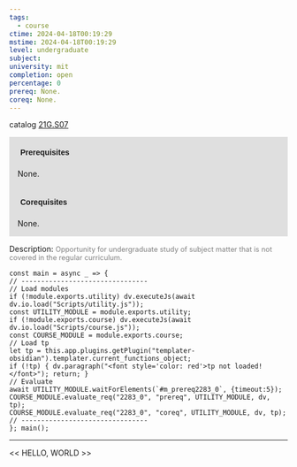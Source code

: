 ```yaml
---
tags:
  - course
ctime: 2024-04-18T00:19:29
mstime: 2024-04-18T00:19:29
level: undergraduate
subject: 
university: mit
completion: open
percentage: 0
prereq: None.
coreq: None.
---
```


catalog [21G.S07](http://student.mit.edu/catalog/m21Gs.html#21G.S07)

<span style="display: block; padding: 15px; background-color: rgb(100, 100, 100, 0.2);"><font id="m_prereq2283_0" style="display: block; font-family: Arial, sans-serif; font-weight: bold; padding: 5px">Prerequisites</font><br><span id="prereq2283_0">None.</span></span>
<span style="display: block; padding: 15px; background-color: rgb(100, 100, 100, 0.2);"><font id="m_coreq2283_0" style="display: block; font-family: Arial, sans-serif; font-weight: bold; padding: 5px">Corequisites</font><br><span id="coreq2283_0">None.</span></span>

<font style="">Description:</font>
<font style="color: grey; font-size: 0.8rem;">Opportunity for undergraduate study of subject matter that is not covered in the regular curriculum.</font>

```dataviewjs
const main = async _ => {
// --------------------------------
// Load modules
if (!module.exports.utility) dv.executeJs(await dv.io.load("Scripts/utility.js"));
const UTILITY_MODULE = module.exports.utility;
if (!module.exports.course) dv.executeJs(await dv.io.load("Scripts/course.js"));
const COURSE_MODULE = module.exports.course;
// Load tp
let tp = this.app.plugins.getPlugin("templater-obsidian").templater.current_functions_object;
if (!tp) { dv.paragraph("<font style='color: red'>tp not loaded!</font>"); return; }
// Evaluate
await UTILITY_MODULE.waitForElements(`#m_prereq2283_0`, {timeout:5});
COURSE_MODULE.evaluate_req("2283_0", "prereq", UTILITY_MODULE, dv, tp);
COURSE_MODULE.evaluate_req("2283_0", "coreq", UTILITY_MODULE, dv, tp);
// --------------------------------
}; main();
```

---

<< HELLO, WORLD >>
